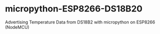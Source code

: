 # micropython-ESP8266-DS18B20
Advertising Temperature Data from DS18B2 with micropython on ESP8266 (NodeMCU)
